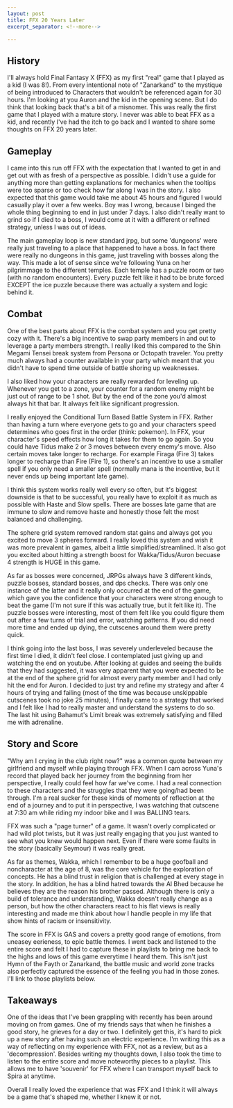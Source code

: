 ```yaml
---
layout: post
title: FFX 20 Years Later
excerpt_separator: <!--more-->

---
```


## History

I'll always hold Final Fantasy X (FFX) as my first "real" game that I played as a kid (I was 8!). From every intentional note of "Zanarkand" to the mystique of being introduced to Characters that wouldn't be referenced again for 30 hours. I'm looking at you Auron and the kid in the opening scene. But I do think that looking back that's a bit of a misnomer. This was really the first game that I played with a mature story. I never was able to beat FFX as a kid, and recently I've had the itch to go back and I wanted to share some thoughts on FFX 20 years later.
<!--more-->

## Gameplay

I came into this run off FFX with the expectation that I wanted to get in and get out with as fresh of a perspective as possible. I didn't use a guide for anything more than getting explanations for mechanics when the tooltips were too sparse or too check how far along I was in the story. I also expected that this game would take me about 45 hours and figured I would casually play it over a few weeks. Boy was I wrong, because I binged the whole thing beginning to end in just under 7 days. I also didn't really want to grind so if I died to a boss, I would come at it with a different or refined strategy, unless I was out of ideas.

The main gameplay loop is new standard jrpg, but some 'dungeons' were really just traveling to a place that happened to have a boss. In fact there were really no dungeons in this game, just traveling with bosses along the way. This made a lot of sense since we're following Yuna on her pilgrimmage to the different temples. Each temple has a puzzle room or two (with no random encounters). Every puzzle felt like it had to be brute forced EXCEPT the ice puzzle because there was actually a system and logic behind it. 

## Combat

One of the best parts about FFX is the combat system and you get pretty cozy with it. There's a big incentive to swap party members in and out to leverage a party members strength. I really liked this compared to the Shin Megami Tensei break system from Persona or Octopath traveler. You pretty much always had a counter available in your party which meant that you didn't have to spend time outside of battle shoring up weaknesses.

I also liked how your characters are really rewarded for leveling up. Whenever you get to a zone, your counter for a random enemy might be just out of range to be 1 shot. But by the end of the zone you'd almost always hit that bar. It always felt like significant progression.

I really enjoyed the Conditional Turn Based Battle System in FFX. Rather than having a turn where everyone gets to go and your characters speed determines who goes first in the order (think: pokemon). In FFX, your character's speed effects how long it takes for them to go again. So you could have Tidus make 2 or 3 moves between every enemy's move. Also certain moves take longer to recharge. For example Firaga (Fire 3) takes longer to recharge than Fire (Fire 1), so there's an incentive to use a smaller spell if you only need a smaller spell (normally mana is the incentive, but it never ends up being important late game).

I think this system works really well every so often, but it's biggest downside is that to be successful, you really have to exploit it as much as possible with Haste and Slow spells. There are bosses late game that are immune to slow and remove haste and honestly those felt the most balanced and challenging.

The sphere grid system removed random stat gains and always got you excited to move 3 spheres forward. I really loved this system and wish it was more prevalent in games, albeit a little simplified/streamlined. It also got you excited about hitting a strength boost for Wakka/Tidus/Auron becuase 4 strength is HUGE in this game. 

As far as bosses were concerned, JRPGs always have 3 different kinds, puzzle bosses, standard bosses, and dps checks. There was only one instance of the latter and it really only occurred at the end of the game, which gave you the confidence that your characters were strong enough to beat the game (I'm not sure if this was actually true, but it felt like it). The puzzle bosses were interesting, most of them felt like you could figure them out after a few turns of trial and error, watching patterns. If you did need more time and ended up dying, the cutscenes around them were pretty quick.

I think going into the last boss, I was severely underleveled because the first time I died, it didn't feel close. I contemplated just giving up and watching the end on youtube. After looking at guides and seeing the builds that they had suggested, it was very apparent that you were expected to be at the end of the sphere grid for almost every party member and I had only hit the end for Auron. I decided to just try and refine my strategy and after 4 hours of trying and failing (most of the time was because unskippable cutscenes took no joke 25 minutes), I finally came to a strategy that worked and I felt like I had to really master and understand the systems to do so. The last hit using Bahamut's Limit break was extremely satisfying and filled me with adrenaline.

## Story and Score

"Why am I crying in the club right now?" was a common quote between my girlfriend and myself while playing through FFX. When I cam across Yuna's record that played back her journey from the beginning from her perspective, I really could feel how far we've come. I had a real connection to these characters and the struggles that they were going/had been through. I'm a real sucker for these kinds of moments of reflection at the end of a journey and to put it in perspective, I was watching that cutscene at 7:30 am while riding my indoor bike and I was BALLING tears.

FFX was such a "page turner" of a game. It wasn't overly complicated or had wild plot twists, but it was just really engaging that you just wanted to see what you knew would happen next. Even if there were some faults in the story (basically Seymour) it was really great.

As far as themes, Wakka, which I remember to be a huge goofball and noncharacter at the age of 8, was the core vehicle for the exploration of concepts. He has a blind trust in religion that is challenged at every stage in the story. In addition, he has a blind hatred towards the Al Bhed because he believes they are the reason his brother passed. Although there is only a build of tolerance and understanding, Wakka doesn't really change as a person, but how the other characters react to his flat views is really interesting and made me think about how I handle people in my life that show hints of racism or insensitivity.

The score in FFX is GAS and covers a pretty good range of emotions, from uneasey eerieness, to epic battle themes. I went back and listened to the entire score and felt I had to capture these in playlists to bring me back to the highs and lows of this game everytime I heard them. This isn't just Hymn of the Fayth or Zanarkand, the battle music and world zone tracks also perfectly captured the essence of the feeling you had in those zones. I'll link to those playlists below.



## Takeaways

One of the ideas that I've been grappling with recently has been around moving on from games. One of my friends says that when he finishes a good story, he grieves for a day or two. I definitely get this, it's hard to pick up a new story after having such an electric experience. I'm writing this as a way of reflecting on my experience with FFX, not as a review, but as a 'decompression'. Besides writing my thoughts down, I also took the time to listen to the entire score and move noteworthy pieces to a playlist. This allows me to have 'souvenir' for FFX where I can transport myself back to Spira at anytime.

Overall I really loved the experience that was FFX and I think it will always be a game that's shaped me, whether I knew it or not.